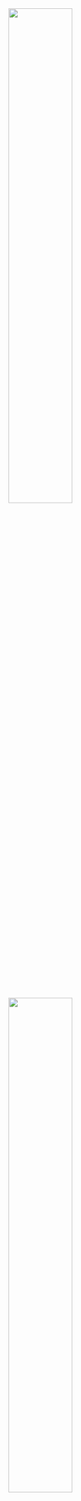 <a href="https://github.com/whjin/docs">
  <img 
    src="https://github-readme-stats.vercel.app/api?username=whjin&count_private=true&show_icons=true&theme=radical" width="50%"/>
</a>
<a href="https://github.com/whjin/docs">
  <img 
    src="https://github-readme-stats.vercel.app/api/top-langs/?username=whjin&layout=compact&theme=radical" width="50%"/>
</a>
